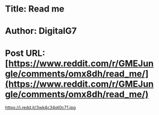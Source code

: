 # Title: Read me
# Author: DigitalG7
# Post URL: [https://www.reddit.com/r/GMEJungle/comments/omx8dh/read_me/](https://www.reddit.com/r/GMEJungle/comments/omx8dh/read_me/)


https://i.redd.it/3wk4c34qt0c71.jpg